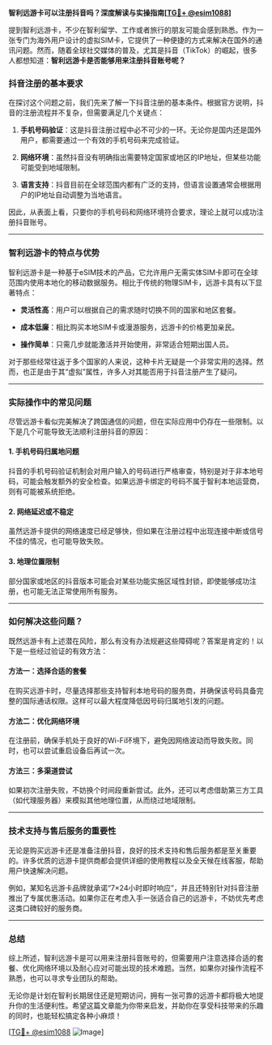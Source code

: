 **智利远游卡可以注册抖音吗？深度解读与实操指南[[TG💪+ @esim1088](https://t.me/s/esim1088)]**

提到智利远游卡，不少在智利留学、工作或者旅行的朋友可能会感到熟悉。作为一张专门为海外用户设计的虚拟SIM卡，它提供了一种便捷的方式来解决在国外的通讯问题。然而，随着全球社交媒体的普及，尤其是抖音（TikTok）的崛起，很多人都想知道：**智利远游卡是否能够用来注册抖音账号呢？**

### 抖音注册的基本要求

在探讨这个问题之前，我们先来了解一下抖音注册的基本条件。根据官方说明，抖音的注册流程并不复杂，但需要满足几个关键点：

1. **手机号码验证**：这是抖音注册过程中必不可少的一环。无论你是国内还是国外用户，都需要通过一个有效的手机号码来完成验证。
   
2. **网络环境**：虽然抖音没有明确指出需要特定国家或地区的IP地址，但某些功能可能受到地域限制。

3. **语言支持**：抖音目前在全球范围内都有广泛的支持，但语言设置通常会根据用户的IP地址自动调整为当地语言。

因此，从表面上看，只要你的手机号码和网络环境符合要求，理论上就可以成功注册抖音账号。

---

### 智利远游卡的特点与优势

智利远游卡是一种基于eSIM技术的产品，它允许用户无需实体SIM卡即可在全球范围内使用本地化的移动数据服务。相比于传统的物理SIM卡，远游卡具有以下显著特点：

- **灵活性高**：用户可以根据自己的需求随时切换不同的国家和地区套餐。
  
- **成本低廉**：相比购买本地SIM卡或漫游服务，远游卡的价格更加亲民。

- **操作简单**：只需几步就能激活并开始使用，非常适合短期出国人员。

对于那些经常往返于多个国家的人来说，这种卡片无疑是一个非常实用的选择。然而，也正是由于其“虚拟”属性，许多人对其能否用于抖音注册产生了疑问。

---

### 实际操作中的常见问题

尽管远游卡看似完美解决了跨国通信的问题，但在实际应用中仍存在一些限制。以下是几个可能导致无法顺利注册抖音的原因：

#### 1. 手机号码归属地问题
抖音的手机号码验证机制会对用户输入的号码进行严格审查，特别是对于非本地号码，可能会触发额外的安全检查。如果远游卡绑定的号码不属于智利本地运营商，则有可能被系统拒绝。

#### 2. 网络延迟或不稳定
虽然远游卡提供的网络速度已经足够快，但如果在注册过程中出现连接中断或信号不佳的情况，也可能导致失败。

#### 3. 地理位置限制
部分国家或地区的抖音版本可能会对某些功能实施区域性封锁，即使能够成功注册，也可能无法正常使用所有服务。

---

### 如何解决这些问题？

既然远游卡有上述潜在风险，那么有没有办法规避这些障碍呢？答案是肯定的！以下是一些经过验证的有效方法：

#### 方法一：选择合适的套餐
在购买远游卡时，尽量选择那些支持智利本地号码的服务商，并确保该号码具备完整的国际通话权限。这样可以最大程度降低因号码归属地引发的问题。

#### 方法二：优化网络环境
在注册前，确保手机处于良好的Wi-Fi环境下，避免因网络波动而导致失败。同时，也可以尝试重启设备后再试一次。

#### 方法三：多渠道尝试
如果初次注册失败，不妨换个时间段重新尝试。此外，还可以考虑借助第三方工具（如代理服务器）来模拟其他地理位置，从而绕过地域限制。

---

### 技术支持与售后服务的重要性

无论是购买远游卡还是准备注册抖音，良好的技术支持和售后服务都是至关重要的。许多优质的远游卡提供商都会提供详细的使用教程以及全天候在线客服，帮助用户快速解决问题。

例如，某知名远游卡品牌就承诺“7×24小时即时响应”，并且还特别针对抖音注册推出了专属优惠活动。如果你正在考虑入手一张适合自己的远游卡，不妨优先考虑这类口碑较好的服务商。

---

### 总结

综上所述，智利远游卡是可以用来注册抖音账号的，但需要用户注意选择合适的套餐、优化网络环境以及耐心应对可能出现的技术难题。当然，如果你对操作流程不熟悉，也可以寻求专业团队的帮助。

无论你是计划在智利长期居住还是短期访问，拥有一张可靠的远游卡都将极大地提升你的生活便利性。希望这篇文章能为你带来启发，并助你在享受科技带来的乐趣的同时，也能轻松搞定各种小麻烦！

[[TG💪+ @esim1088](https://t.me/s/esim1088) ![Image](https://i.postimg.cc/4NQfJmqS/Snipaste-2025-05-13-00-14-12.png)]